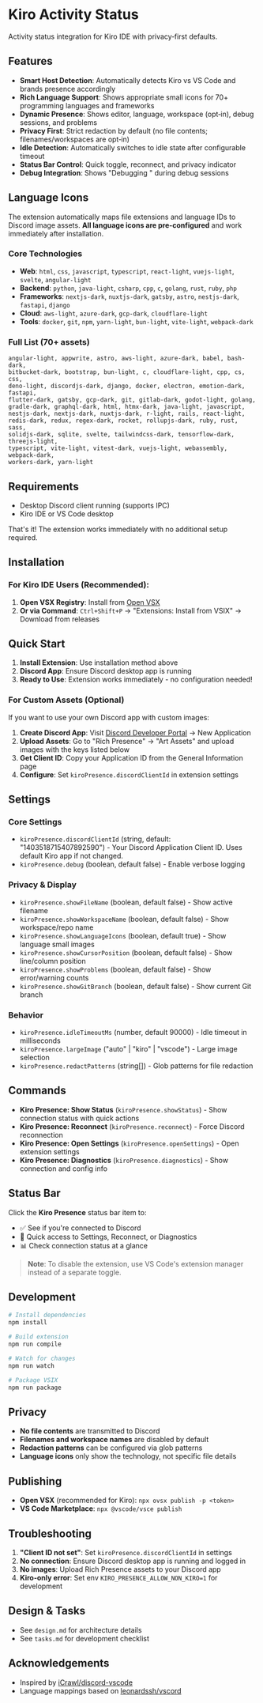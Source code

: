 # Kiro Activity Status

Activity status integration for Kiro IDE with privacy‑first defaults.

## Features

- **Smart Host Detection**: Automatically detects Kiro vs VS Code and brands presence accordingly
- **Rich Language Support**: Shows appropriate small icons for 70+ programming languages and frameworks
- **Dynamic Presence**: Shows editor, language, workspace (opt‑in), debug sessions, and problems
- **Privacy First**: Strict redaction by default (no file contents; filenames/workspaces are opt‑in)
- **Idle Detection**: Automatically switches to idle state after configurable timeout
- **Status Bar Control**: Quick toggle, reconnect, and privacy indicator
- **Debug Integration**: Shows "Debugging <config>" during debug sessions

## Language Icons

The extension automatically maps file extensions and language IDs to Discord image assets. **All language icons are pre-configured** and work immediately after installation.

### Core Technologies
- **Web**: `html`, `css`, `javascript`, `typescript`, `react-light`, `vuejs-light`, `svelte`, `angular-light`
- **Backend**: `python`, `java-light`, `csharp`, `cpp`, `c`, `golang`, `rust`, `ruby`, `php`
- **Frameworks**: `nextjs-dark`, `nuxtjs-dark`, `gatsby`, `astro`, `nestjs-dark`, `fastapi`, `django`
- **Cloud**: `aws-light`, `azure-dark`, `gcp-dark`, `cloudflare-light`
- **Tools**: `docker`, `git`, `npm`, `yarn-light`, `bun-light`, `vite-light`, `webpack-dark`

### Full List (70+ assets)
```
angular-light, appwrite, astro, aws-light, azure-dark, babel, bash-dark, 
bitbucket-dark, bootstrap, bun-light, c, cloudflare-light, cpp, cs, css, 
deno-light, discordjs-dark, django, docker, electron, emotion-dark, fastapi, 
flutter-dark, gatsby, gcp-dark, git, gitlab-dark, godot-light, golang, 
gradle-dark, graphql-dark, html, htmx-dark, java-light, javascript, 
nestjs-dark, nextjs-dark, nuxtjs-dark, r-light, rails, react-light, 
redis-dark, redux, regex-dark, rocket, rollupjs-dark, ruby, rust, sass, 
solidjs-dark, sqlite, svelte, tailwindcss-dark, tensorflow-dark, threejs-light, 
typescript, vite-light, vitest-dark, vuejs-light, webassembly, webpack-dark, 
workers-dark, yarn-light
```

## Requirements

- Desktop Discord client running (supports IPC)
- Kiro IDE or VS Code desktop

That's it! The extension works immediately with no additional setup required.

## Installation

### For Kiro IDE Users (Recommended):
1. **Open VSX Registry**: Install from [Open VSX](https://open-vsx.org/extension/TheVibinNetwork/kiro-activity-status)
2. **Or via Command**: `Ctrl+Shift+P` → "Extensions: Install from VSIX" → Download from releases

## Quick Start

1. **Install Extension**: Use installation method above
2. **Discord App**: Ensure Discord desktop app is running
3. **Ready to Use**: Extension works immediately - no configuration needed!

### For Custom Assets (Optional)
If you want to use your own Discord app with custom images:
1. **Create Discord App**: Visit [Discord Developer Portal](https://discord.com/developers/applications) → New Application
2. **Upload Assets**: Go to "Rich Presence" → "Art Assets" and upload images with the keys listed below
3. **Get Client ID**: Copy your Application ID from the General Information page
4. **Configure**: Set `kiroPresence.discordClientId` in extension settings

## Settings

### Core Settings
- `kiroPresence.discordClientId` (string, default: "1403518715407892590") - Your Discord Application Client ID. Uses default Kiro app if not changed.
- `kiroPresence.debug` (boolean, default false) - Enable verbose logging

### Privacy & Display
- `kiroPresence.showFileName` (boolean, default false) - Show active filename
- `kiroPresence.showWorkspaceName` (boolean, default false) - Show workspace/repo name
- `kiroPresence.showLanguageIcons` (boolean, default true) - Show language small images
- `kiroPresence.showCursorPosition` (boolean, default false) - Show line/column position
- `kiroPresence.showProblems` (boolean, default false) - Show error/warning counts
- `kiroPresence.showGitBranch` (boolean, default false) - Show current Git branch

### Behavior
- `kiroPresence.idleTimeoutMs` (number, default 90000) - Idle timeout in milliseconds
- `kiroPresence.largeImage` ("auto" | "kiro" | "vscode") - Large image selection
- `kiroPresence.redactPatterns` (string[]) - Glob patterns for file redaction

## Commands

- **Kiro Presence: Show Status** (`kiroPresence.showStatus`) - Show connection status with quick actions
- **Kiro Presence: Reconnect** (`kiroPresence.reconnect`) - Force Discord reconnection
- **Kiro Presence: Open Settings** (`kiroPresence.openSettings`) - Open extension settings
- **Kiro Presence: Diagnostics** (`kiroPresence.diagnostics`) - Show connection and config info

## Status Bar

Click the **Kiro Presence** status bar item to:
- ✅ See if you're connected to Discord
- 🔧 Quick access to Settings, Reconnect, or Diagnostics
- 📊 Check connection status at a glance

> **Note**: To disable the extension, use VS Code's extension manager instead of a separate toggle.

## Development

```bash
# Install dependencies
npm install

# Build extension
npm run compile

# Watch for changes
npm run watch

# Package VSIX
npm run package
```

## Privacy

- **No file contents** are transmitted to Discord
- **Filenames and workspace names** are disabled by default
- **Redaction patterns** can be configured via glob patterns
- **Language icons** only show the technology, not specific file details

## Publishing

- **Open VSX** (recommended for Kiro): `npx ovsx publish -p <token>`
- **VS Code Marketplace**: `npx @vscode/vsce publish`

## Troubleshooting

1. **"Client ID not set"**: Set `kiroPresence.discordClientId` in settings
2. **No connection**: Ensure Discord desktop app is running and logged in
3. **No images**: Upload Rich Presence assets to your Discord app
4. **Kiro-only error**: Set env `KIRO_PRESENCE_ALLOW_NON_KIRO=1` for development

## Design & Tasks

- See `design.md` for architecture details
- See `tasks.md` for development checklist

## Acknowledgements

- Inspired by [iCrawl/discord-vscode](https://github.com/iCrawl/discord-vscode)
- Language mappings based on [leonardssh/vscord](https://github.com/leonardssh/vscord)



